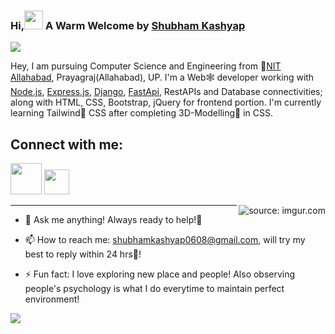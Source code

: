 ### Hi,<img src="https://raw.githubusercontent.com/MartinHeinz/MartinHeinz/master/wave.gif" width="30px"> A Warm Welcome by [Shubham Kashyap](https://www.linkedin.com/in/shubham-anurag-kashyap-942a19205/)
![](https://komarev.com/ghpvc/?username=admirerr&color=green)

Hey, I am pursuing Computer Science and Engineering from 🚀[NIT Allahabad](http://www.mnnit.ac.in), Prayagraj(Allahabad), UP. I'm a Web🕸 developer working with [Node.js](https://nodejs.org/en/), [Express.js](https://expressjs.com), [Django](https://www.djangoproject.com/), [FastApi](https://fastapi.tiangolo.com/), RestAPIs and Database connectivities; along with HTML, CSS, Bootstrap, jQuery for frontend portion. I'm currently learning Tailwind🌟 CSS after completing 3D-Modelling🏰 in CSS.

<!-- Please don't remove this: Grab your social icons from https://github.com/carlsednaoui/gitsocial -->

<!-- display the social media buttons in your README -->

## Connect with me:
<p align="left">

<a href = "https://www.linkedin.com/in/shubham-anurag-kashyap-942a19205?lipi=urn%3Ali%3Apage%3Ad_flagship3_profile_view_base_contact_details%3B2htIRUYwQx%2B3DHVms9%2BLLQ%3D%3D/"><img src="https://image.similarpng.com/very-thumbnail/2021/01/Illustration-of-Linkedin-icon-on-transparent-background-PNG.png" width="50px"></a>
<a href = "shubhamkashyap0608@gmail.com"><img src="https://image.similarpng.com/very-thumbnail/2020/12/Gmail-logo-design-on-transparent-background-PNG.png" height="40px"></a>

</p>

<!-- [![alt text][1.1]][1]
[![alt text][2.1]][2]
[![alt text][3.1]][3]
[![alt text][4.1]][4] -->

<!-- icons with padding -->

<!-- [1.1]: https://upload.wikimedia.org/wikipedia/commons/7/7e/Gmail_icon_%282020%29.svg (mail icon with padding)
[2.1]: https://image.similarpng.com/very-thumbnail/2021/01/Illustration-of-Linkedin-icon-on-transparent-background-PNG.png (Linkedin icon with padding)
[3.1]: http://i.imgur.com/yCsTjba.png (google plus icon with padding)
[4.1]: http://i.imgur.com/0o48UoR.png (github icon with padding) -->

<!-- links to your social media accounts -->
<!-- update these accordingly -->

<!-- [1]: shubhamkashyap0608@gmail.com
[2]: https://www.linkedin.com/in/shubham-anurag-kashyap-942a19205/
[3]: https://plus.google.com/shubhamkashyap0608/
[4]: http://www.github.com/admirerr -->


<!-- Please don't remove this: Grab your social icons from https://github.com/carlsednaoui/gitsocial -->

<!--
**admirerr/admirerr** is a ✨ _special_ ✨ repository because its `README.md` (this file) appears on your GitHub profile.
-->
<a href="https://imgur.com/ilzOXDw"><img align="right" src="https://i.imgur.com/ilzOXDw.gif" title="source: imgur.com" /></a>
*******
- 💬 Ask me anything!
     Always ready to help!🤩

- 📫 How to reach me: 
shubhamkashyap0608@gmail.com, will try my best to reply within 24 hrs🏁!


- ⚡ Fun fact: I love exploring new place and people! Also observing people's psychology is what I do everytime to maintain perfect environment!
<div>
<img align="left" src="https://github-readme-stats.vercel.app/api?username=admirerr&show_icons=true&hide_border=true&icon_color=5CFF33">
<!-- <img align="right" src="https://github-readme-stats.vercel.app/api/top-langs/?username=admirerr&hide_border=true&hide=javascript,html"> -->
</div>
<!-- **Views:**<br>
![Visitor Count](https://profile-counter.glitch.me/admirerr/count.svg) -->
